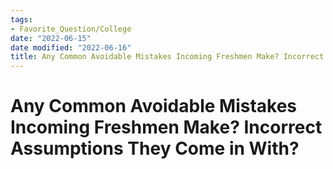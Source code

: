 ```yaml
---
tags:
- Favorite_Question/College
date: "2022-06-15"
date modified: "2022-06-16"
title: Any Common Avoidable Mistakes Incoming Freshmen Make? Incorrect Assumptions They Come in With?
---
```


# Any Common Avoidable Mistakes Incoming Freshmen Make? Incorrect Assumptions They Come in With?
